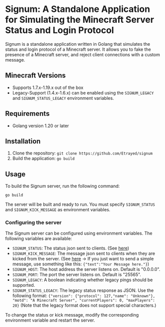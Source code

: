 # Signum: A Standalone Application for Simulating the Minecraft Server Status and Login Protocol

Signum is a standalone application written in Golang that simulates the status and login protocol of a Minecraft server. It allows you to fake the presence of a Minecraft server, and reject client connections with a custom message.

## Minecraft Versions

- Supports 1.7.x-1.19.x out of the box
- Legacy-Support (1.4.x-1.6.x) can be enabled using the `SIGNUM_LEGACY` and `SIGNUM_STATUS_LEGACY` environment variables.

## Requirements

- Golang version 1.20 or later

## Installation

1. Clone the repository: `git clone https://github.com/Etrayed/signum`
2. Build the application: `go build`

## Usage

To build the Signum server, run the following command:

```
go build
```

The server will be built and ready to run. You must specify `SIGNUM_STATUS` and `SIGNUM_KICK_MESSAGE` as environment variables.

### Configuring the server

The Signum server can be configured using environment variables. The following variables are available:

- `SIGNUM_STATUS`: The status json sent to clients. (See [here](https://wiki.vg/Server_List_Ping#Status_Response))
- `SIGNUM_KICK_MESSAGE`: The message json sent to clients when they are kicked from the server. (See [here](https://wiki.vg/Chat) &rarr; If you just want to send a simple message, use something like this: `{"text":"Your Message here."}`)
- `SIGNUM_HOST`: The host address the server listens on. Default is "0.0.0.0".
- `SIGNUM_PORT`: The port the server listens on. Default is "25565".
- `SIGNUM_LEGACY`: A boolean indicating whether legacy pings should be supported.
- `SIGNUM_STATUS_LEGACY`: The legacy status response as JSON. Use the following format: `{"version": {"protocol": 127,"name": "Unknown"}, "motd": "A Minecraft Server", "currentPlayers": 0, "maxPlayers": 20}` (Note that the legacy format does not support special characters.)

To change the status or kick message, modify the corresponding environment variable and restart the server.
